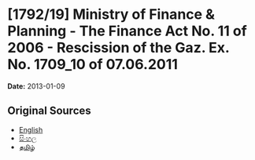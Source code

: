 # [1792/19] Ministry of Finance & Planning - The Finance Act No. 11 of 2006 - Rescission of the Gaz. Ex. No. 1709_10 of 07.06.2011

**Date:** 2013-01-09

## Original Sources

- [English](https://documents.gov.lk/view/extra-gazettes/2013/1/1792-19_E.pdf)
- [සිංහල](https://documents.gov.lk/view/extra-gazettes/2013/1/1792-19_S.pdf)
- [தமிழ்](https://documents.gov.lk/view/extra-gazettes/2013/1/1792-19_T.pdf)
